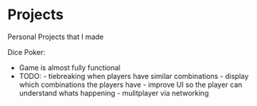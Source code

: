 # Projects
Personal Projects that I made

Dice Poker:
- Game is almost fully functional
- TODO:
        - tiebreaking when players have similar combinations
        - display which combinations the players have
        - improve UI so the player can understand whats happening
        - mulitplayer via networking
        
